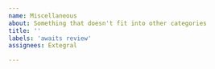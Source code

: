 ```yaml
---
name: Miscellaneous
about: Something that doesn't fit into other categories
title: ''
labels: 'awaits review'
assignees: Extegral

---
```



